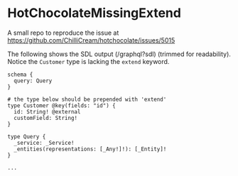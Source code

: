 # HotChocolateMissingExtend
A small repo to reproduce the issue at https://github.com/ChilliCream/hotchocolate/issues/5015

The following shows the SDL output (/graphql?sdl) (trimmed for readability). Notice the `Customer` type is lacking the `extend` keyword.

```
schema {
  query: Query
}

# the type below should be prepended with 'extend'
type Customer @key(fields: "id") {
  id: String! @external
  customField: String!
}

type Query {
  _service: _Service!
  _entities(representations: [_Any!]!): [_Entity]!
}

...
```

